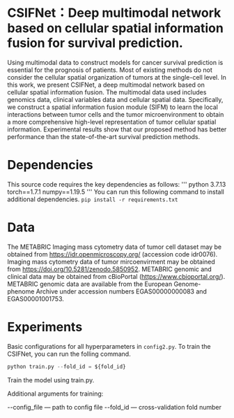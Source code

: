 # CSIFNet：Deep multimodal network based on cellular spatial information fusion for survival prediction.
Using multimodal data to construct models for cancer survival prediction is essential for the prognosis of patients.   Most of existing methods do not consider the cellular spatial organization of tumors at the single-cell level. In this work, we present CSIFNet, a deep multimodal network based on cellular spatial information fusion. The multimodal data used includes genomics data, clinical variables data and cellular spatial data.    Specifically, we construct a spatial information fusion module (SIFM) to learn the local interactions between tumor cells and the tumor microenvironment to obtain a more comprehensive high-level representation of tumor cellular spatial information.   Experimental results show that our proposed method has better performance than the state-of-the-art survival prediction methods.

# Dependencies
This source code requires the key dependencies as follows:
'''
python 3.7.13
torch==1.7.1
numpy==1.19.5
'''
You can run this following command to install additional dependencies.
`pip install -r requirements.txt`
# Data
The METABRIC Imaging mass cytometry data of tumor cell dataset may be obtained from https://idr.openmicroscopy.org/ (accession code idr0076). Imaging mass cytometry data of tumor mircoenvirment may be obtained from https://doi.org/10.5281/zenodo.5850952. METABRIC genomic and clinical data may be obtained from cBioPortal (https://www.cbioportal.org/). METABRIC genomic data are available from the European Genome-phenome Archive under accession numbers EGAS00000000083 and EGAS00001001753.

# Experiments
Basic configurations for all hyperparameters in `config2.py`.
To train the CSIFNet, you can run the folling command.
```python
python train.py --fold_id = ${fold_id}
```
Train the model using train.py.

Additional arguments for training:

--config_file — path to config file
--fold_id — cross-validation fold number
